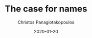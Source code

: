 ---
author: "Christos Panagiotakopoulos"
title: "The case for names"
date: "2020-01-20"
description: "How a static site generator could help you persist with your writing goal."
tags: ["open-source", "hugo", "static-site-generator", "blogging"]
categories: ["productivity"]

draft: true
---